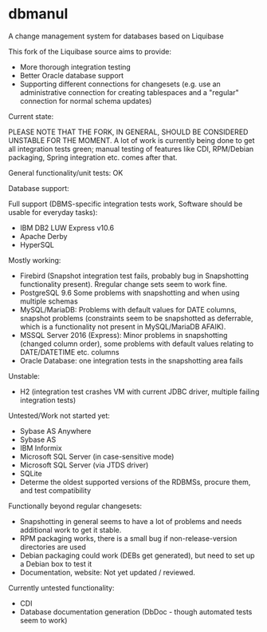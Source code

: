 # dbmanul
A change management system for databases based on Liquibase

This fork of the Liquibase source aims to provide:
- More thorough integration testing
- Better Oracle database support
- Supporting different connections for changesets (e.g. use an administrative connection for creating tablespaces and a "regular" connection for normal schema updates)

Current state:

PLEASE NOTE THAT THE FORK, IN GENERAL, SHOULD BE CONSIDERED UNSTABLE FOR THE MOMENT. A lot of work is currently being done to get all integration tests green; manual testing of features like CDI, RPM/Debian packaging, Spring integration etc. comes after that.   

General functionality/unit tests: OK

Database support:

Full support (DBMS-specific integration tests work, Software should be usable for everyday tasks):
- IBM DB2 LUW Express v10.6 
- Apache Derby
- HyperSQL

Mostly working:
- Firebird (Snapshot integration test fails, probably bug in Snapshotting functionality present). Rregular change sets seem to work fine.
- PostgreSQL 9.6 Some problems with snapshotting and when using multiple schemas
- MySQL/MariaDB: Problems with default values for DATE columns, snapshot problems (constraints seem to be snapshotted
 as deferrable, which is a functionality not present in MySQL/MariaDB AFAIK).
- MSSQL Server 2016 (Express): Minor problems in snapshotting (changed column order), some problems with default values relating to DATE/DATETIME etc. columns
- Oracle Database: one integration tests in the snapshotting area fails

Unstable:
- H2 (integration test crashes VM with current JDBC driver, multiple failing integration tests)

Untested/Work not started yet:
- Sybase AS Anywhere
- Sybase AS
- IBM Informix
- Microsoft SQL Server (in case-sensitive mode)
- Microsoft SQL Server (via JTDS driver)
- SQLite
- Determe the oldest supported versions of the RDBMSs, procure them, and test compatibility 

Functionally beyond regular changesets:
- Snapshotting in general seems to have a lot of problems and needs additional work to get it stable.
- RPM packaging works, there is a small bug if non-release-version directories are used
- Debian packaging could work (DEBs get generated), but need to set up a Debian box to test it
- Documentation, website: Not yet updated / reviewed.

Currently untested functionality:
- CDI
- Database documentation generation (DbDoc - though automated tests seem to work)

